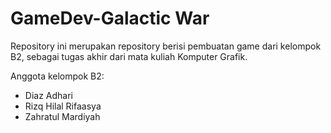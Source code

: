# GameDev-Galactic War
 Repository ini merupakan repository berisi  pembuatan game dari kelompok B2, sebagai tugas akhir dari mata kuliah Komputer Grafik. 
 
 Anggota kelompok B2:
 - Diaz Adhari
 - Rizq Hilal Rifaasya
 - Zahratul Mardiyah
